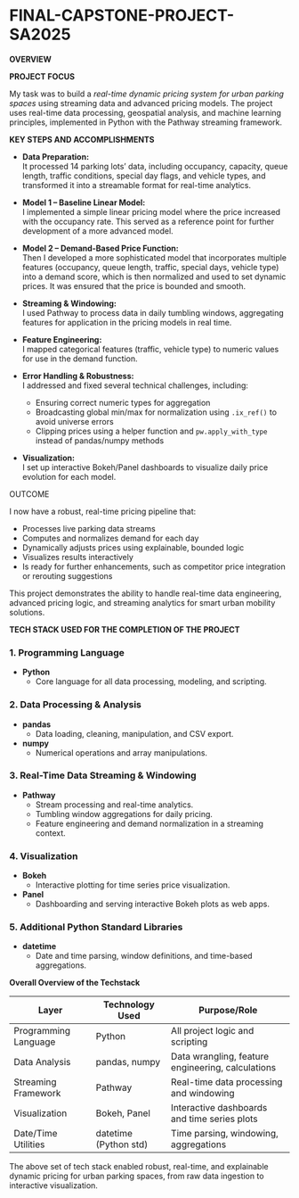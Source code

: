 # FINAL-CAPSTONE-PROJECT-SA2025
**OVERVIEW**

**PROJECT FOCUS**

My task was to build a _real-time dynamic pricing system for urban parking spaces_ using streaming data and advanced pricing models. The project uses real-time data processing, geospatial analysis, and machine learning principles, implemented in Python with the Pathway streaming framework.

**KEY STEPS AND ACCOMPLISHMENTS**

- **Data Preparation:**  
  It processed 14 parking lots’ data, including occupancy, capacity, queue length, traffic conditions, special day flags, and vehicle types, and transformed it into a streamable format for real-time analytics.

- **Model 1 – Baseline Linear Model:**  
  I implemented a simple linear pricing model where the price increased with the occupancy rate. This served as a reference point for further development of a more advanced model.

- **Model 2 – Demand-Based Price Function:**  
  Then I developed a more sophisticated model that incorporates multiple features (occupancy, queue length, traffic, special days, vehicle type) into a demand score, which is then normalized and used to set dynamic prices. It was ensured that the price is bounded and smooth.

- **Streaming & Windowing:**  
  I used Pathway to process data in daily tumbling windows, aggregating features for application in the pricing models in real time.

- **Feature Engineering:**  
  I mapped categorical features (traffic, vehicle type) to numeric values for use in the demand function.

- **Error Handling & Robustness:**  
  I addressed and fixed several technical challenges, including:
    - Ensuring correct numeric types for aggregation
    - Broadcasting global min/max for normalization using `.ix_ref()` to avoid universe errors
    - Clipping prices using a helper function and `pw.apply_with_type` instead of pandas/numpy methods

- **Visualization:**  
  I set up interactive Bokeh/Panel dashboards to visualize daily price evolution for each model.

OUTCOME

I now have a robust, real-time pricing pipeline that:
- Processes live parking data streams
- Computes and normalizes demand for each day
- Dynamically adjusts prices using explainable, bounded logic
- Visualizes results interactively
- Is ready for further enhancements, such as competitor price integration or rerouting suggestions

This project demonstrates the ability to handle real-time data engineering, advanced pricing logic, and streaming analytics for smart urban mobility solutions.

**TECH STACK USED FOR THE COMPLETION OF THE PROJECT**

### 1. Programming Language

- **Python**
  - Core language for all data processing, modeling, and scripting.

### 2. Data Processing & Analysis

- **pandas**
  - Data loading, cleaning, manipulation, and CSV export.
- **numpy**
  - Numerical operations and array manipulations.

### 3. Real-Time Data Streaming & Windowing

- **Pathway**
  - Stream processing and real-time analytics.
  - Tumbling window aggregations for daily pricing.
  - Feature engineering and demand normalization in a streaming context.

### 4. Visualization

- **Bokeh**
  - Interactive plotting for time series price visualization.
- **Panel**
  - Dashboarding and serving interactive Bokeh plots as web apps.

### 5. Additional Python Standard Libraries

- **datetime**
  - Date and time parsing, window definitions, and time-based aggregations.

**Overall Overview of the Techstack**

| Layer                  | Technology Used         | Purpose/Role                                      |
|------------------------|------------------------|---------------------------------------------------|
| Programming Language   | Python                 | All project logic and scripting                   |
| Data Analysis          | pandas, numpy          | Data wrangling, feature engineering, calculations |
| Streaming Framework    | Pathway                | Real-time data processing and windowing           |
| Visualization          | Bokeh, Panel           | Interactive dashboards and time series plots      |
| Date/Time Utilities    | datetime (Python std)  | Time parsing, windowing, aggregations             |

The above set of tech stack enabled robust, real-time, and explainable dynamic pricing for urban parking spaces, from raw data ingestion to interactive visualization.
